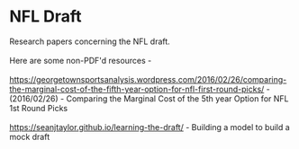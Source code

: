 # NFL Draft

Research papers concerning the NFL draft.<br><br>
Here are some non-PDF'd resources - <br><br>
https://georgetownsportsanalysis.wordpress.com/2016/02/26/comparing-the-marginal-cost-of-the-fifth-year-option-for-nfl-first-round-picks/ - (2016/02/26) - Comparing the Marginal Cost of the 5th year Option for NFL 1st Round Picks<br><br>
https://seanjtaylor.github.io/learning-the-draft/ - Building a model to build a mock draft<br><br>
